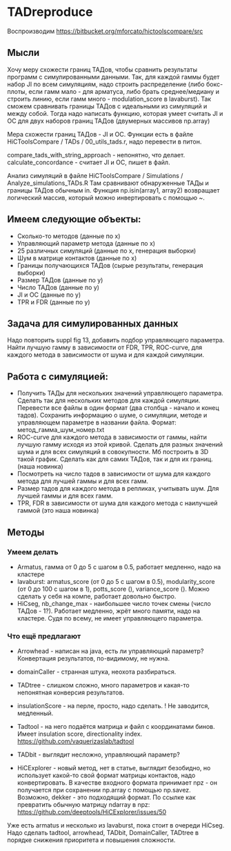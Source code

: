 # TADreproduce
Воспроизводим https://bitbucket.org/mforcato/hictoolscompare/src

## Мысли
Хочу меру схожести границ ТАДов, чтобы сравнить результаты программ с симулированными данными. Так, для каждой гаммы будет набор JI по всем симуляциям, надо строить распределение (либо бокс-плоты, если гамм мало - для арматуса, либо брать среднее/медиану и строить линию, если гамм много - modulation_score в lavaburst). Так сможем сравнивать границы ТАДов с идеальными из симуляций и между собой. Тогда надо написать функцию, которая умеет считать JI и OC для двух наборов границ ТАДов (двумерных массивов np.array)

Мера схожести границ ТАДов - JI и OC. Функции есть в файле HiCToolsCompare / TADs / 00_utils_tads.r, надо перевести в питон.

compare_tads_with_string_approach - непонятно, что делает.
calculate_concordance - считает JI и OC, пишет в файл.

Анализ симуляций в файле HiCToolsCompare / Simulations / Analyze_simulations_TADs.R Там сравнивают обнаруженные ТАДы и границы ТАДов обычным in. Функция np.isin(array1, array2) возвращает логический массив, который можно инвертировать с помощью ~.

## Имеем следующие объекты:
- Сколько-то методов (данные по x)
- Управляющий параметр метода (данные по x)
- 25 различных симуляций (данные по x, генерация выборки)
- Шум в матрице контактов (данные по x)
- Границы получающихся ТАДов (сырые результаты, генерация выборки)
- Размер ТАДов (данные по y)
- Число ТАДов (данные по y)
- JI и OC (данные по y)
- TPR и FDR (данные по y)

## Задача для симулированных данных
Надо повторить suppl fig 13, добавить подбор управляющего параметра. Найти лучшую гамму в зависимости от FDR, TPR, ROC-curve, для каждого метода в зависимости от шума и для каждой симуляции.

## Работа с симуляцией:
- Получить ТАДы для нескольких значений управляющего параметра. Сделать так для нескольких методов для каждой симуляции. Перевести все файлы в один формат (два столбца - начало и конец тадов). Сохранить информацию о шуме, о симуляции, методе и управляющем параметре в названии файла. Формат: метод_гамма_шум_номер.txt
- ROC-curve для каждого метода в зависимости от гаммы, найти лучшую гамму исходя из этой кривой. Сделать для разных значений шума и для всех симуляций в совокупности. Мб построить в 3D такой график. Сделать как для самих ТАДов, так и для их границ. (наша новинка)
- Посмотреть на число тадов в зависимости от шума для каждого метода для лучшей гаммы и для всех гамм.
- Размер тадов для каждого метода в репликах, учитывать шум. Для лучшей гаммы и для всех гамм.
- TPR, FDR в зависимости от шума для каждого метода c наилучшей гаммой (это наша новинка)

## Методы
### Умеем делать
- Armatus, гамма от 0 до 5 с шагом в 0.5, работает медленно, надо на кластере
- lavaburst: armatus_score (от 0 до 5 с шагом в 0.5), modularity_score (от 0 до 100 с шагом в 1), potts_score (), variance_score (). Можно сделать у себя на компе, работает довольно быстро.
- HiCseg, nb_change_max - наибольшее число точек смены (число ТАДов - 1?). Работает медленно, жрёт много памяти, надо на кластере. Судя по всему, не имеет управляющего параметра.

### Что ещё предлагают
- Arrowhead - написан на java, есть ли управляющий параметр? Конвертация результатов, по-видимому, не нужна.
- domainCaller - странная штука, неохота разбираться.
- TADtree - слишком сложно, много параметров и какая-то непонятная конверсия результатов.
- insulationScore - на перле, просто, надо сделать. ! Не заводится, медленный.
- Tadtool - на него подаётся матрица и файл с координатами бинов. Имеет insulation score, directionality index. https://github.com/vaquerizaslab/tadtool

- TADbit - выглядит несложно, управляющий параметр?
- HiCExplorer - новый метод, нет в статье, выглядит безобидно, но использует какой-то свой формат матрицы контактов, надо конвертировать. В качестве входного формата принимает npz - он получается при сохранении np.array с помощью np.savez. Возможно, dekker - это подходящий формат. По ссылке как превратить обычную матрицу ndarray в npz: https://github.com/deeptools/HiCExplorer/issues/50

Уже есть armatus и несколько из lavaburst, пока стоит в очереди HiCseg. Надо сделать tadtool, arrowhead, TADbit, DomainCaller, TADtree в порядке снижения приоритета и повышения сложности.

